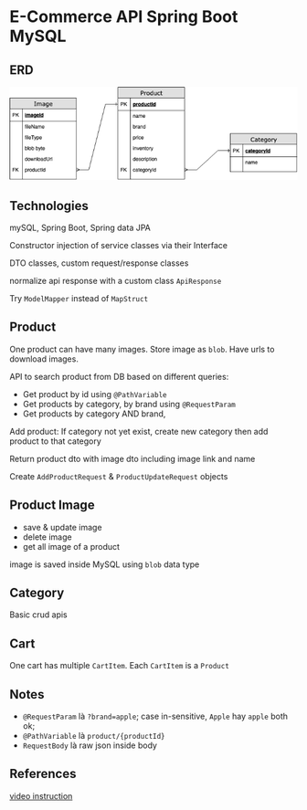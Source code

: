 # E-Commerce API Spring Boot MySQL

## ERD

![ERD Diagram](/screenshots/shopping-cart-erd.drawio.png "ERD Diagram")

## Technologies

mySQL, Spring Boot, Spring data JPA

Constructor injection of service classes via their Interface

DTO classes, custom request/response classes

normalize api response with a custom class `ApiResponse`

Try `ModelMapper` instead of `MapStruct`

## Product

One product can have many images. Store image as `blob`. Have urls to download images.

API to search product from DB based on different queries:

- Get product by id using `@PathVariable`
- Get products by category, by brand using `@RequestParam`
- Get products by category AND brand, 

Add product: If category not yet exist, create new category then add product to that category

Return product dto with image dto including image link and name

Create `AddProductRequest` & `ProductUpdateRequest` objects

## Product Image

- save & update image
- delete image
- get all image of a product

image is saved inside MySQL using `blob` data type

## Category

Basic crud apis

## Cart

One cart has multiple `CartItem`. Each `CartItem` is a `Product`

## Notes

- `@RequestParam` là `?brand=apple`; case in-sensitive, `Apple` hay `apple` both ok;
- `@PathVariable` là `product/{productId}`
- `RequestBody` là raw json inside body

## References

[video instruction](https://www.youtube.com/watch?v=oGhc5Z-WJSw)
